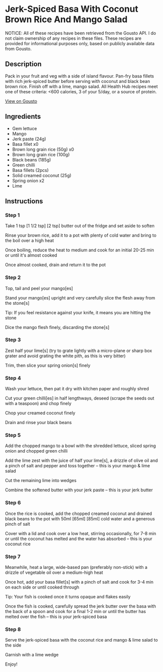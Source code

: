 # Jerk-Spiced Basa With Coconut Brown Rice And Mango Salad

NOTICE: All of these recipes have been retrieved from the Gousto API. I do not claim ownership of any recipes in these files. These recipes are provided for informational purposes only, based on publicly available data from Gousto.

## Description

Pack in your fruit and veg with a side of island flavour. Pan-fry basa fillets with rich jerk-spiced butter before serving with coconut and black bean brown rice. Finish off with a lime, mango salad. All Health Hub recipes meet one of these criteria: <600 calories, 3 of your 5/day, or a source of protein.

[View on Gousto](https://www.gousto.co.uk/recipes/cookbook/jerk-spiced-basa-with-coconut-brown-rice-and-mango-salad)

## Ingredients

- Gem lettuce
- Mango
- Jerk paste (24g)
- Basa fillet x0
- Brown long grain rice (50g) x0
- Brown long grain rice (100g)
- Black beans (185g)
- Green chilli
- Basa fillets (2pcs)
- Solid creamed coconut (25g)
- Spring onion x2
- Lime

## Instructions


### Step 1

Take 1 tsp<span class="text-purple"> [1 1/2 tsp]</span><span class="text-danger"> [2 tsp] </span>butter out of the fridge and set aside to soften

Rinse your brown rice, add it to a pot with plenty of cold water and bring to the boil over a high heat

Once boiling, reduce the heat to medium and cook for an initial 20-25 min or until it's almost cooked

Once almost cooked, drain and return it to the pot


### Step 2

Top, tail and peel your mango[es]

Stand your mango[es] upright and very carefully slice the flesh away from the stone[s]

Tip: If you feel resistance against your knife, it means you are hitting the stone

Dice the mango flesh finely, discarding the stone[s]


### Step 3

Zest half your lime[s] (try to grate lightly with a micro-plane or sharp box grater and avoid grating the white pith, as this is very bitter)

Trim, then slice your spring onion[s] finely


### Step 4

Wash your lettuce, then pat it dry with kitchen paper and roughly shred

Cut your green chilli[es] in half lengthways, deseed (scrape the seeds out with a teaspoon) and chop finely

Chop your creamed coconut finely

Drain and rinse your black beans


### Step 5

Add the chopped mango to a bowl with the shredded lettuce, sliced spring onion and chopped green chilli

Add the lime zest with the juice of half your lime[s], a drizzle of olive oil and a pinch of salt and pepper and toss together – this is your mango & lime salad

Cut the remaining lime into wedges

Combine the softened butter with your jerk paste – this is your jerk butter


### Step 6

Once the rice is cooked, add the chopped creamed coconut and drained black beans to the pot with 50ml <span class="text-purple">[65ml]</span><span class="text-danger"> [85ml]</span> cold water and a generous pinch of salt

Cover with a lid and cook over a low heat, stirring occasionally, for 7-8 min or until the coconut has melted and the water has absorbed – this is your coconut rice


### Step 7

Meanwhile, heat a large, wide-based pan (preferably non-stick) with a drizzle of vegetable oil over a medium-high heat

Once hot, add your basa fillet[s] with a pinch of salt and cook for 3-4 min on each side or until cooked through

Tip: Your fish is cooked once it turns opaque and flakes easily

Once the fish is cooked, carefully spread the jerk butter over the basa with the back of a spoon and cook for a final 1-2 min or until the butter has melted over the fish – this is your jerk-spiced basa

### Step 8

Serve the jerk-spiced basa with the coconut rice and mango & lime salad to the side

Garnish with a lime wedge

Enjoy!

